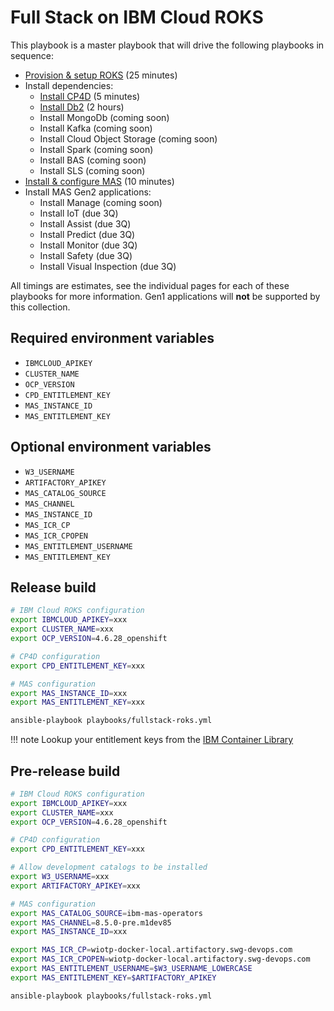 # Full Stack on IBM Cloud ROKS

This playbook is a master playbook that will drive the following playbooks in sequence:

- [Provision & setup ROKS](ocp.md#roks) (25 minutes)
- Install dependencies:
    - [Install CP4D](cp4d.md#install-cp4d) (5 minutes)
    - [Install Db2](cp4d.md#install-db2) (2 hours)
    - Install MongoDb (coming soon)
    - Install Kafka (coming soon)
    - Install Cloud Object Storage (coming soon)
    - Install Spark (coming soon)
    - Install BAS (coming soon)
    - Install SLS (coming soon)
- [Install & configure MAS](mas.md#install-mas) (10 minutes)
- Install MAS Gen2 applications:
    - Install Manage (coming soon)
    - Install IoT (due 3Q)
    - Install Assist (due 3Q)
    - Install Predict (due 3Q)
    - Install Monitor (due 3Q)
    - Install Safety (due 3Q)
    - Install Visual Inspection (due 3Q)

All timings are estimates, see the individual pages for each of these playbooks for more information.  Gen1 applications will **not** be supported by this collection.

## Required environment variables
- `IBMCLOUD_APIKEY`
- `CLUSTER_NAME`
- `OCP_VERSION`
- `CPD_ENTITLEMENT_KEY`
- `MAS_INSTANCE_ID`
- `MAS_ENTITLEMENT_KEY`

## Optional environment variables
- `W3_USERNAME`
- `ARTIFACTORY_APIKEY`
- `MAS_CATALOG_SOURCE`
- `MAS_CHANNEL`
- `MAS_INSTANCE_ID`
- `MAS_ICR_CP`
- `MAS_ICR_CPOPEN`
- `MAS_ENTITLEMENT_USERNAME`
- `MAS_ENTITLEMENT_KEY`


## Release build

```bash
# IBM Cloud ROKS configuration
export IBMCLOUD_APIKEY=xxx
export CLUSTER_NAME=xxx
export OCP_VERSION=4.6.28_openshift

# CP4D configuration
export CPD_ENTITLEMENT_KEY=xxx

# MAS configuration
export MAS_INSTANCE_ID=xxx
export MAS_ENTITLEMENT_KEY=xxx

ansible-playbook playbooks/fullstack-roks.yml
```

!!! note
    Lookup your entitlement keys from the [IBM Container Library](https://myibm.ibm.com/products-services/containerlibrary)


## Pre-release build

```bash
# IBM Cloud ROKS configuration
export IBMCLOUD_APIKEY=xxx
export CLUSTER_NAME=xxx
export OCP_VERSION=4.6.28_openshift

# CP4D configuration
export CPD_ENTITLEMENT_KEY=xxx

# Allow development catalogs to be installed
export W3_USERNAME=xxx
export ARTIFACTORY_APIKEY=xxx

# MAS configuration
export MAS_CATALOG_SOURCE=ibm-mas-operators
export MAS_CHANNEL=8.5.0-pre.m1dev85
export MAS_INSTANCE_ID=xxx

export MAS_ICR_CP=wiotp-docker-local.artifactory.swg-devops.com
export MAS_ICR_CPOPEN=wiotp-docker-local.artifactory.swg-devops.com
export MAS_ENTITLEMENT_USERNAME=$W3_USERNAME_LOWERCASE
export MAS_ENTITLEMENT_KEY=$ARTIFACTORY_APIKEY

ansible-playbook playbooks/fullstack-roks.yml
```
